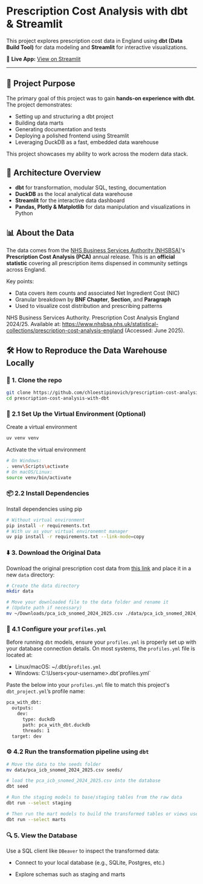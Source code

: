 # Prescription Cost Analysis with dbt & Streamlit

This project explores prescription cost data in England using **dbt (Data Build Tool)** for data modeling and **Streamlit** for interactive visualizations.

📍 **Live App:** [View on Streamlit](https://prescription-cost-analysis-with-dbt-ae3rmv6segeqr6du2lxwrs.streamlit.app/)

---

## 🎯 Project Purpose

The primary goal of this project was to gain **hands-on experience with dbt**. The project demonstrates:

- Setting up and structuring a dbt project
- Building data marts
- Generating documentation and tests
- Deploying a polished frontend using Streamlit
- Leveraging DuckDB as a fast, embedded data warehouse

This project showcases my ability to work across the modern data stack.

## 🧱 Architecture Overview

- **dbt** for transformation, modular SQL, testing, documentation
- **DuckDB** as the local analytical data warehouse
- **Streamlit** for the interactive data dashboard
- **Pandas, Plotly & Matplotlib** for data manipulation and visualizations in Python

## 📊 About the Data

The data comes from the [NHS Business Services Authority (NHSBSA)](https://opendata.nhsbsa.net/)'s **Prescription Cost Analysis (PCA)** annual release. This is an **official statistic** covering all prescription items dispensed in community settings across England.

Key points:

- Data covers item counts and associated Net Ingredient Cost (NIC)
- Granular breakdown by **BNF Chapter**, **Section**, and **Paragraph**
- Used to visualize cost distribution and prescribing patterns

NHS Business Services Authority. Prescription Cost Analysis England 2024/25. Available at: https://www.nhsbsa.nhs.uk/statistical-collections/prescription-cost-analysis-england (Accessed: June 2025).

## 🛠️ How to Reproduce the Data Warehouse Locally

### 📂 1. Clone the repo

```bash
git clone https://github.com/chloestipinovich/prescription-cost-analysis-with-dbt.git
cd prescription-cost-analysis-with-dbt
```

### 🐍 2.1 Set Up the Virtual Environment (Optional)

Create a virtual environment
```bash
uv venv venv
```
Activate the virtual environment
```bash
# On Windows:
. venv\Scripts\activate
# On macOS/Linux:
source venv/bin/activate
```

### 📦 2.2 Install Dependencies

Install dependencies using pip
```bash
# Without virtual environment
pip install -r requirements.txt
# With uv as your virtual environemnt manager
uv pip install -r requirements.txt --link-mode=copy
```

### ⬇️ 3. Download the Original Data
Download the original prescription cost data from [this link](https://opendata.nhsbsa.net/dataset/prescription-cost-analysis-pca-annual-statistics/resource/b8cf68a5-4a93-4940-a5c1-4064bc947ffb) and place it in a new `data` directory:

```bash
# Create the data directory
mkdir data
```

```bash
# Move your downloaded file to the data folder and rename it
# (Update path if necessary)
mv ~/Downloads/pca_icb_snomed_2024_2025.csv ./data/pca_icb_snomed_2024_2025.csv
```

### 🔧 4.1 Configure your `profiles.yml`

Before running `dbt` models, ensure your `profiles.yml` is properly set up with your database connection details. On most systems, the `profiles.yml` file is located at:

- Linux/macOS: ~/.dbt/`profiles.yml`  
- Windows: C:\Users\<your-username>\.dbt\`profiles.yml`

Paste the below into your `profiles.yml` file to match this project's `dbt_project.yml`’s profile name:
```bash
pca_with_dbt:
  outputs:
    dev:
      type: duckdb
      path: pca_with_dbt.duckdb
      threads: 1
  target: dev
```

### ⚙️ 4.2 Run the transformation pipeline using `dbt`

```bash
# Move the data to the seeds folder
mv data/pca_icb_snomed_2024_2025.csv seeds/
```
```bash
# load the pca_icb_snomed_2024_2025.csv into the database
dbt seed
```
```bash
# Run the staging models to base/staging tables from the raw data
dbt run --select staging
```
```bash
# Then run the mart models to build the transformed tables or views used in analysis
dbt run --select marts
```

### 🔍 5. View the Database
Use a SQL client like `DBeaver` to inspect the transformed data:

- Connect to your local database (e.g., SQLite, Postgres, etc.)

- Explore schemas such as staging and marts